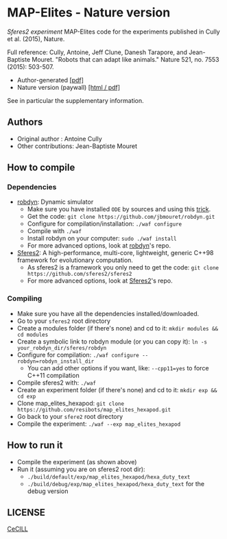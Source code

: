 # MAP-Elites - Nature version

*Sferes2 experiment* MAP-Elites code for the experiments published in Cully et al. (2015), Nature.

Full reference:
Cully, Antoine, Jeff Clune, Danesh Tarapore, and Jean-Baptiste Mouret. "Robots that can adapt like animals." Nature 521, no. 7553 (2015): 503-507.

- Author-generated [[pdf]](http://www.isir.upmc.fr/files/2015ACLI3468.pdf)
- Nature version (paywall) [[html / pdf]](http://www.nature.com/nature/journal/v521/n7553/full/nature14422.html])

See in particular the supplementary information.

## Authors
- Original author : Antoine Cully
- Other contributions: Jean-Baptiste Mouret

## How to compile

### Dependencies

- [robdyn]: Dynamic simulator
    - Make sure you have installed `ODE` by sources and using this [trick](https://github.com/resibots/robdyn/issues/3#issuecomment-148740769).
    - Get the code: `git clone https://github.com/jbmouret/robdyn.git`
    - Configure for compilation/installation: `./waf configure`
    - Compile with `./waf`
    - Install robdyn on your computer: `sudo ./waf install`
    - For more advanced options, look at [robdyn]'s repo.
- [Sferes2]: A high-performance, multi-core, lightweight, generic C++98 framework for evolutionary computation.
    - As sferes2 is a framework you only need to get the code: `git clone https://github.com/sferes2/sferes2`
    - For more advanced options, look at [Sferes2]'s repo.

### Compiling

- Make sure you have all the dependencies installed/downloaded.
- Go to your `sferes2` root directory
- Create a modules folder (if there's none) and cd to it: `mkdir modules && cd modules`
- Create a symbolic link to robdyn module (or you can copy it): `ln -s your_robdyn_dir/sferes/robdyn`
- Configure for compilation: `./waf configure --robdyn=robdyn_install_dir`
    - You can add other options if you want, like: `--cpp11=yes` to force C++11 compilation
- Compile sferes2 with: `./waf`
- Create an experiment folder (if there's none) and cd to it: `mkdir exp && cd exp`
- Clone map_elites_hexapod: `git clone https://github.com/resibots/map_elites_hexapod.git`
- Go back to your `sfere2` root directory
- Compile the experiment: `./waf --exp map_elites_hexapod`

## How to run it

- Compile the experiment (as shown above)
- Run it (assuming you are on sferes2 root dir):
    - `./build/default/exp/map_elites_hexapod/hexa_duty_text`
    - `./build/debug/exp/map_elites_hexapod/hexa_duty_text` for the debug version

## LICENSE

[CeCILL]

[CeCILL]: http://www.cecill.info/index.en.html
[paper]: http://www.nature.com/nature/journal/v521/n7553/full/nature14422.html
[robdyn]: https://github.com/resibots/robdyn
[Sferes2]: https://github.com/sferes2/sferes2
